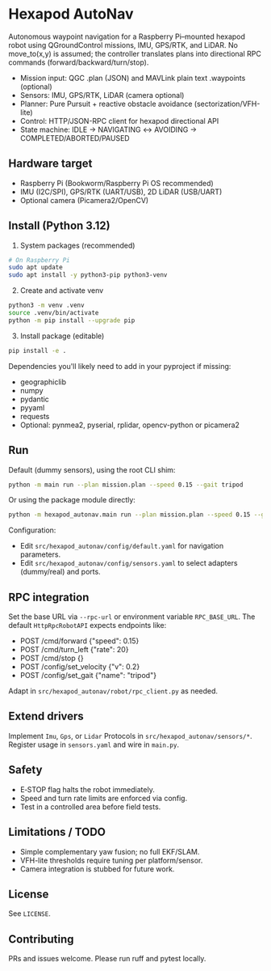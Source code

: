 # Hexapod AutoNav

Autonomous waypoint navigation for a Raspberry Pi–mounted hexapod robot using QGroundControl missions, IMU, GPS/RTK, and LiDAR. No move_to(x,y) is assumed; the controller translates plans into directional RPC commands (forward/backward/turn/stop).

-   Mission input: QGC .plan (JSON) and MAVLink plain text .waypoints (optional)
-   Sensors: IMU, GPS/RTK, LiDAR (camera optional)
-   Planner: Pure Pursuit + reactive obstacle avoidance (sectorization/VFH-lite)
-   Control: HTTP/JSON-RPC client for hexapod directional API
-   State machine: IDLE → NAVIGATING ↔ AVOIDING → COMPLETED/ABORTED/PAUSED

## Hardware target

-   Raspberry Pi (Bookworm/Raspberry Pi OS recommended)
-   IMU (I2C/SPI), GPS/RTK (UART/USB), 2D LiDAR (USB/UART)
-   Optional camera (Picamera2/OpenCV)

## Install (Python 3.12)

1. System packages (recommended)

```bash
# On Raspberry Pi
sudo apt update
sudo apt install -y python3-pip python3-venv
```

2. Create and activate venv

```bash
python3 -m venv .venv
source .venv/bin/activate
python -m pip install --upgrade pip
```

3. Install package (editable)

```bash
pip install -e .
```

Dependencies you'll likely need to add in your pyproject if missing:

-   geographiclib
-   numpy
-   pydantic
-   pyyaml
-   requests
-   Optional: pynmea2, pyserial, rplidar, opencv-python or picamera2

## Run

Default (dummy sensors), using the root CLI shim:

```bash
python -m main run --plan mission.plan --speed 0.15 --gait tripod
```

Or using the package module directly:

```bash
python -m hexapod_autonav.main run --plan mission.plan --speed 0.15 --gait tripod
```

Configuration:

-   Edit `src/hexapod_autonav/config/default.yaml` for navigation parameters.
-   Edit `src/hexapod_autonav/config/sensors.yaml` to select adapters (dummy/real) and ports.

## RPC integration

Set the base URL via `--rpc-url` or environment variable `RPC_BASE_URL`. The default `HttpRpcRobotAPI` expects endpoints like:

-   POST /cmd/forward {"speed": 0.15}
-   POST /cmd/turn_left {"rate": 20}
-   POST /cmd/stop {}
-   POST /config/set_velocity {"v": 0.2}
-   POST /config/set_gait {"name": "tripod"}

Adapt in `src/hexapod_autonav/robot/rpc_client.py` as needed.

## Extend drivers

Implement `Imu`, `Gps`, or `Lidar` Protocols in `src/hexapod_autonav/sensors/*`. Register usage in `sensors.yaml` and wire in `main.py`.

## Safety

-   E‑STOP flag halts the robot immediately.
-   Speed and turn rate limits are enforced via config.
-   Test in a controlled area before field tests.

## Limitations / TODO

-   Simple complementary yaw fusion; no full EKF/SLAM.
-   VFH-lite thresholds require tuning per platform/sensor.
-   Camera integration is stubbed for future work.

## License

See `LICENSE`.

## Contributing

PRs and issues welcome. Please run ruff and pytest locally.

